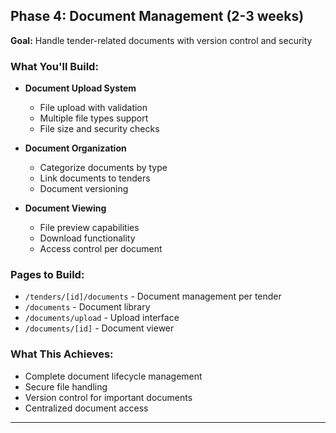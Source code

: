 ## Phase 4: Document Management (2-3 weeks)

**Goal:** Handle tender-related documents with version control and security

### What You'll Build:

- **Document Upload System**

  - File upload with validation
  - Multiple file types support
  - File size and security checks

- **Document Organization**

  - Categorize documents by type
  - Link documents to tenders
  - Document versioning

- **Document Viewing**
  - File preview capabilities
  - Download functionality
  - Access control per document

### Pages to Build:

- `/tenders/[id]/documents` - Document management per tender
- `/documents` - Document library
- `/documents/upload` - Upload interface
- `/documents/[id]` - Document viewer

### What This Achieves:

- Complete document lifecycle management
- Secure file handling
- Version control for important documents
- Centralized document access

---
